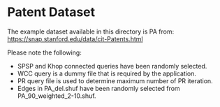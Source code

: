 # Patent Dataset

The example dataset available in this directory is PA from: https://snap.stanford.edu/data/cit-Patents.html

Please note the following:
* SPSP and Khop connected queries have been randomly selected.
* WCC query is a dummy file that is required by the application.
* PR query file is used to determine maximum number of PR iteration.
* Edges in PA_del.shuf have been randomly selected from PA_90_weighted_2-10.shuf.
